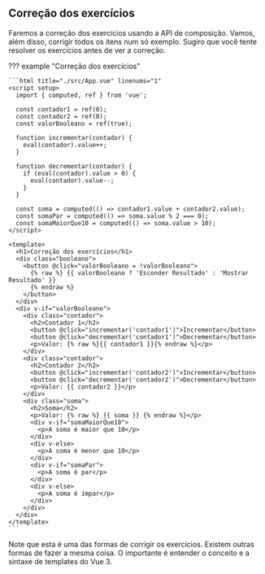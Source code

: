 ## Correção dos exercícios

Faremos a correção dos exercícios usando a API de composição. Vamos, além disso, corrigir todos os itens num só exemplo. Sugiro que você tente resolver os exercícios antes de ver a correção.

??? example "Correção dos exercícios"

    ```html title="./src/App.vue" linenums="1"
    <script setup>
      import { computed, ref } from 'vue';

      const contador1 = ref(0);
      const contador2 = ref(0);
      const valorBooleano = ref(true);

      function incrementar(contador) {
        eval(contador).value++;
      }

      function decrementar(contador) {
        if (eval(contador).value > 0) {
          eval(contador).value--;
        }
      }

      const soma = computed(() => contador1.value + contador2.value);
      const somaPar = computed(() => soma.value % 2 === 0);
      const somaMaiorQue10 = computed(() => soma.value > 10);
    </script>

    <template>
      <h1>Correção dos exercícios</h1>
      <div class="booleano">
        <button @click="valorBooleano = !valorBooleano">
          {% raw %} {{ valorBooleano ? 'Esconder Resultado' : 'Mostrar Resultado' }}
          {% endraw %}
        </button>
      </div>
      <div v-if="valorBooleano">
        <div class="contador">
          <h2>Contador 1</h2>
          <button @click="incrementar('contador1')">Incrementar</button>
          <button @click="decrementar('contador1')">Decrementar</button>
          <p>Valor: {% raw %}{{ contador1 }}{% endraw %}</p>
        </div>
        <div class="contador">
          <h2>Contador 2</h2>
          <button @click="incrementar('contador2')">Incrementar</button>
          <button @click="decrementar('contador2')">Decrementar</button>
          <p>Valor: {{ contador2 }}</p>
        </div>
        <div class="soma">
          <h2>Soma</h2>
          <p>Valor: {% raw %} {{ soma }} {% endraw %}</p>
          <div v-if="somaMaiorQue10">
            <p>A soma é maior que 10</p>
          </div>
          <div v-else>
            <p>A soma é menor que 10</p>
          </div>
          <div v-if="somaPar">
            <p>A soma é par</p>
          </div>
          <div v-else>
            <p>A soma é ímpar</p>
          </div>
        </div>
      </div>
    </template>
    ```

Note que esta é uma das formas de corrigir os exercícios. Existem outras formas de fazer a mesma coisa. O importante é entender o conceito e a sintaxe de templates do Vue 3.
